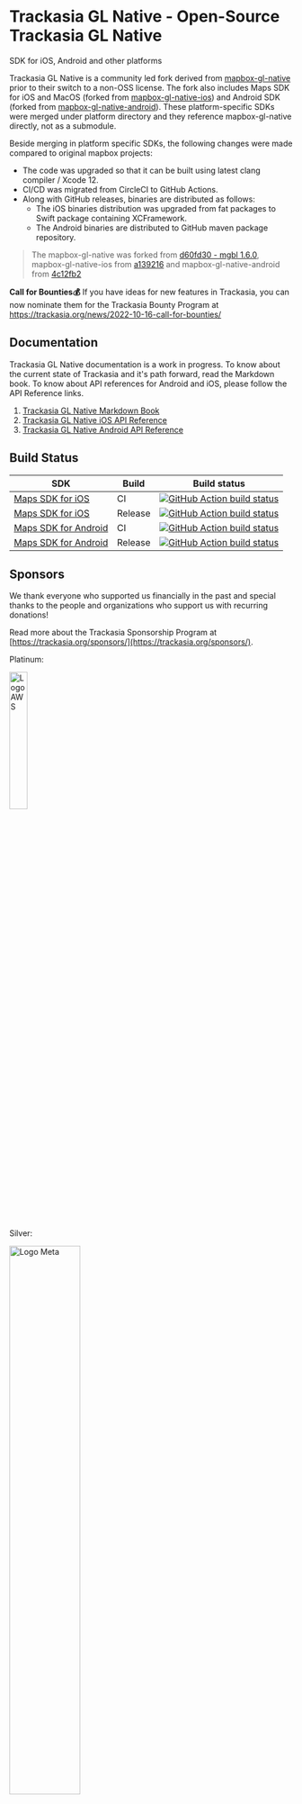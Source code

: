 # Trackasia GL Native - Open-Source Trackasia GL Native

SDK for iOS, Android and other platforms

Trackasia GL Native is a community led fork derived from [mapbox-gl-native](https://github.com/mapbox/mapbox-gl-native) prior to their switch to a non-OSS license. The fork also includes Maps SDK for iOS and MacOS (forked from [mapbox-gl-native-ios](https://github.com/mapbox/mapbox-gl-native-ios)) and Android SDK (forked from [mapbox-gl-native-android](https://github.com/mapbox/mapbox-gl-native-android)). These platform-specific SDKs were merged under platform directory and they reference mapbox-gl-native directly, not as a submodule.

Beside merging in platform specific SDKs, the following changes were made compared to original mapbox projects:

* The code was upgraded so that it can be built using latest clang compiler / Xcode 12.
* CI/CD was migrated from CircleCI to GitHub Actions. 
* Along with GitHub releases, binaries are distributed as follows:
    * The iOS binaries distribution was upgraded from fat packages to Swift package containing XCFramework.
    * The Android binaries are distributed to GitHub maven package repository.

> The mapbox-gl-native was forked from [d60fd30 - mgbl 1.6.0](https://github.com/mapbox/mapbox-gl-native/tree/d60fd302b1f6563e7d16952f8855122fdcc85f73), mapbox-gl-native-ios from [a139216](https://github.com/mapbox/mapbox-gl-native-ios/commit/a139216) and mapbox-gl-native-android from [4c12fb2](https://github.com/mapbox/mapbox-gl-native-android/commit/4c12fb2c)

**Call for Bounties💰** If you have ideas for new features in Trackasia, you can now nominate them for the Trackasia Bounty Program at https://trackasia.org/news/2022-10-16-call-for-bounties/
## Documentation
Trackasia GL Native documentation is a work in progress. To know about the current state of Trackasia and it's path forward, 
read the Markdown book. To know about API references for Android and iOS, please follow the API Reference links.

1. [Trackasia GL Native Markdown Book](https://trackasia.org/trackasia-gl-native/docs/book/)
2. [Trackasia GL Native iOS API Reference](https://trackasia.org/trackasia-gl-native/ios/api/)
2. [Trackasia GL Native Android API Reference](https://trackasia.org/trackasia-gl-native/android/api/)

## Build Status

| SDK                                                           | Build   | Build status                                                                                                                                                                                  |
|---------------------------------------------------------------|---------|-----------------------------------------------------------------------------------------------------------------------------------------------------------------------------------------------|
| [Maps SDK for iOS](platform/ios/) | CI      | [![GitHub Action build status](https://github.com/track-asia/trackasia-gl-native/workflows/ios-ci/badge.svg)](https://github.com/track-asia/trackasia-gl-native/workflows/ios-ci)                   |
| [Maps SDK for iOS](platform/ios/) | Release | [![GitHub Action build status](https://github.com/track-asia/trackasia-gl-native/workflows/ios-release/badge.svg)](https://github.com/track-asia/trackasia-gl-native/workflows/ios-release)         |
| [Maps SDK for Android](platform/android/)      | CI      | [![GitHub Action build status](https://github.com/track-asia/trackasia-gl-native/workflows/android-ci/badge.svg)](https://github.com/track-asia/trackasia-gl-native/workflows/android-ci)           |
| [Maps SDK for Android](platform/android/)     | Release | [![GitHub Action build status](https://github.com/track-asia/trackasia-gl-native/workflows/android-release/badge.svg)](https://github.com/track-asia/trackasia-gl-native/workflows/android-release) |


## Sponsors

We thank everyone who supported us financially in the past and special thanks to the people and organizations who support us with recurring donations!

Read more about the Trackasia Sponsorship Program at [https://trackasia.org/sponsors/](https://trackasia.org/sponsors/).

Platinum:

<img src="https://trackasia.org/img/aws-logo.svg" alt="Logo AWS" width="25%"/>


Silver:

<img src="https://trackasia.org/img/meta-logo.svg" alt="Logo Meta" width="50%"/>

Stone:

[MIERUNE Inc.](https://www.mierune.co.jp/?lang=en)

Backers and Supporters:

<a href="https://opencollective.com/track-asia/backer/0/website?requireActive=false" target="_blank"><img src="https://opencollective.com/track-asia/backer/0/avatar.svg?requireActive=false"></a>
<a href="https://opencollective.com/track-asia/backer/1/website?requireActive=false" target="_blank"><img src="https://opencollective.com/track-asia/backer/1/avatar.svg?requireActive=false"></a>
<a href="https://opencollective.com/track-asia/backer/2/website?requireActive=false" target="_blank"><img src="https://opencollective.com/track-asia/backer/2/avatar.svg?requireActive=false"></a>
<a href="https://opencollective.com/track-asia/backer/3/website?requireActive=false" target="_blank"><img src="https://opencollective.com/track-asia/backer/3/avatar.svg?requireActive=false"></a>
<a href="https://opencollective.com/track-asia/backer/4/website?requireActive=false" target="_blank"><img src="https://opencollective.com/track-asia/backer/4/avatar.svg?requireActive=false"></a>
<a href="https://opencollective.com/track-asia/backer/5/website?requireActive=false" target="_blank"><img src="https://opencollective.com/track-asia/backer/5/avatar.svg?requireActive=false"></a>
<a href="https://opencollective.com/track-asia/backer/6/website?requireActive=false" target="_blank"><img src="https://opencollective.com/track-asia/backer/6/avatar.svg?requireActive=false"></a>
<a href="https://opencollective.com/track-asia/backer/7/website?requireActive=false" target="_blank"><img src="https://opencollective.com/track-asia/backer/7/avatar.svg?requireActive=false"></a>
<a href="https://opencollective.com/track-asia/backer/8/website?requireActive=false" target="_blank"><img src="https://opencollective.com/track-asia/backer/8/avatar.svg?requireActive=false"></a>
<a href="https://opencollective.com/track-asia/backer/9/website?requireActive=false" target="_blank"><img src="https://opencollective.com/track-asia/backer/9/avatar.svg?requireActive=false"></a>
<a href="https://opencollective.com/track-asia/backer/10/website?requireActive=false" target="_blank"><img src="https://opencollective.com/track-asia/backer/10/avatar.svg?requireActive=false"></a>
<a href="https://opencollective.com/track-asia/backer/11/website?requireActive=false" target="_blank"><img src="https://opencollective.com/track-asia/backer/11/avatar.svg?requireActive=false"></a>
<a href="https://opencollective.com/track-asia/backer/12/website?requireActive=false" target="_blank"><img src="https://opencollective.com/track-asia/backer/12/avatar.svg?requireActive=false"></a>
<a href="https://opencollective.com/track-asia/backer/13/website?requireActive=false" target="_blank"><img src="https://opencollective.com/track-asia/backer/13/avatar.svg?requireActive=false"></a>
<a href="https://opencollective.com/track-asia/backer/14/website?requireActive=false" target="_blank"><img src="https://opencollective.com/track-asia/backer/14/avatar.svg?requireActive=false"></a>
<a href="https://opencollective.com/track-asia/backer/15/website?requireActive=false" target="_blank"><img src="https://opencollective.com/track-asia/backer/15/avatar.svg?requireActive=false"></a>
<a href="https://opencollective.com/track-asia/backer/16/website?requireActive=false" target="_blank"><img src="https://opencollective.com/track-asia/backer/16/avatar.svg?requireActive=false"></a>
<a href="https://opencollective.com/track-asia/backer/17/website?requireActive=false" target="_blank"><img src="https://opencollective.com/track-asia/backer/17/avatar.svg?requireActive=false"></a>
<a href="https://opencollective.com/track-asia/backer/18/website?requireActive=false" target="_blank"><img src="https://opencollective.com/track-asia/backer/18/avatar.svg?requireActive=false"></a>
<a href="https://opencollective.com/track-asia/backer/19/website?requireActive=false" target="_blank"><img src="https://opencollective.com/track-asia/backer/19/avatar.svg?requireActive=false"></a>
<a href="https://opencollective.com/track-asia/backer/20/website?requireActive=false" target="_blank"><img src="https://opencollective.com/track-asia/backer/20/avatar.svg?requireActive=false"></a>
<a href="https://opencollective.com/track-asia/backer/21/website?requireActive=false" target="_blank"><img src="https://opencollective.com/track-asia/backer/21/avatar.svg?requireActive=false"></a>
<a href="https://opencollective.com/track-asia/backer/22/website?requireActive=false" target="_blank"><img src="https://opencollective.com/track-asia/backer/22/avatar.svg?requireActive=false"></a>
<a href="https://opencollective.com/track-asia/backer/23/website?requireActive=false" target="_blank"><img src="https://opencollective.com/track-asia/backer/23/avatar.svg?requireActive=false"></a>
<a href="https://opencollective.com/track-asia/backer/24/website?requireActive=false" target="_blank"><img src="https://opencollective.com/track-asia/backer/24/avatar.svg?requireActive=false"></a>
<a href="https://opencollective.com/track-asia/backer/25/website?requireActive=false" target="_blank"><img src="https://opencollective.com/track-asia/backer/25/avatar.svg?requireActive=false"></a>
<a href="https://opencollective.com/track-asia/backer/26/website?requireActive=false" target="_blank"><img src="https://opencollective.com/track-asia/backer/26/avatar.svg?requireActive=false"></a>
<a href="https://opencollective.com/track-asia/backer/27/website?requireActive=false" target="_blank"><img src="https://opencollective.com/track-asia/backer/27/avatar.svg?requireActive=false"></a>
<a href="https://opencollective.com/track-asia/backer/28/website?requireActive=false" target="_blank"><img src="https://opencollective.com/track-asia/backer/28/avatar.svg?requireActive=false"></a>
<a href="https://opencollective.com/track-asia/backer/29/website?requireActive=false" target="_blank"><img src="https://opencollective.com/track-asia/backer/29/avatar.svg?requireActive=false"></a>
<a href="https://opencollective.com/track-asia/backer/30/website?requireActive=false" target="_blank"><img src="https://opencollective.com/track-asia/backer/30/avatar.svg?requireActive=false"></a>

## Installation

### Android

1. Add bintray maven repositories to your build.gradle at project level so that you can access Trackasia packages for Android:

    ```gradle
        allprojects {
            repositories {
                ...
                mavenCentral()                
            }
        }
    ```

   > Note: [Bintray was turn off May 1st, 2021](https://jfrog.com/blog/into-the-sunset-bintray-jcenter-gocenter-and-chartcenter/) so we migrated all packages to maven central.

2. Add the library as a dependency into your module build.gradle

    ```gradle
        dependencies {
            ...
            implementation 'io.github.track-asia:android-sdk:<version>'
            ...
        }
    ```

3. Sync gradle and rebuild your app

*Note: Trackasia by default ships with the proprietary Google Play Location Services. If you want to avoid pulling proprietary dependencies into your project, you can exclude Google Play Location Services as follows:*
```gradle
    implementation ('io.github.track-asia:android-sdk:<version>') {
        exclude group: 'com.google.android.gms'
    }
```

### iOS

1. To add a package dependency to your Xcode project, select File > Swift Packages > Add Package Dependency and enter its repository URL. You can also navigate to your target’s General pane, and in the “Frameworks, Libraries, and Embedded Content” section, click the + button, select Add Other, and choose Add Package Dependency.

2. Either add Trackasia GitHub distribution URL (https://github.com/track-asia/trackasia-gl-native-distribution) or search for `trackasia-gl-native` package.

3. Choose "next". Xcode should clone the distribution repository and download the binaries.

## Alternative installation

You can also download pre-build from releases in this repository.

## How to create your own build

### Source code checkout

```bash
git clone --recurse-submodules https://github.com/track-asia/trackasia-gl-native.git
```

## Build

Trackasia uses tags for its Android & iOS releases based on [SemVer](https://semver.org) versioning.  This is useful for checking out a particular released version for feature enhancements or debugging.

You can list available tags by issuing the command `git tag`, then use the result

```bash
# 1. Obtain a list of tags, which matches to release versions
git tag

# 2.  Set a convenience variable with the desired TAG
# TAG=android-v9.4.2
# TAG=android-v9.5.2
TAG=ios-v5.12.0
# TAG=ios-v5.12.0-pre.1

# 3.  Check out a particular TAG
git checkout tags/$TAG -b $TAG

# 4. build, debug or enhance features based on the tag
# clean, if you need to troubleshoot build dependencies by using `make clean`
```


### Build using Bazel

[Bazel](https://bazel.build) is also supported as a build option for getting a packaged release of the xcframework compiled for either static or dynamic linking.

Firstly you will have to ensure that Bazel is installed

`brew install baselisk`

From there you can use the script in platform/ios/platform/ios/scripts/package-bazel.sh

#### There are 4 options:

`cd platform/ios/platform/ios/scripts`

Static xcframework compiled for release (this is default if no parameters are provided):
`./bazel-package.sh --static --release`

Static xcframework compiled for debug:
`./bazel-package.sh --static --debug`

Dynamic xcframework compiled for release:
`./bazel-package.sh --dynamic --release`

Dynamic xcframework compiled for debug:
`./bazel-package.sh --dynamic --debug`

All compiled frameworks will end up in the `bazel-bin/platform/ios/` path from the root of the repo.

Also you can use the link option to ensure that the framework is able to link.

`./bazel-package.sh --link`

#### Bazel build files are placed in a few places throughout the project:

`BUILD.bazel`
- Covering the base cpp in the root `src` directory.

`vendor/BUILD.bazel`
- Covering the submodule dependencies of Maplibre.

`platform/default/BUILD.bazel`
- Covering the cpp dependencies in default.

`platform/darwin/BUILD.bazel`
- Covering the cpp source in platform/default.

`platform/ios/platform/ios/vendor/`
- Covering the iOS specific dependencies.

`platform/ios/BUILD.bazel`
- Covering the source in `platform/ios/platform/ios/src` and `platform/ios/platform/darwin/src` as well as defining all the other BUILD.bazel files and defining the xcframework targets.

#### There are also some other areas that make bazel work:

`WORKSPACE`
- Defines the "repo" and the different modules that are loaded in order to compile for Apple.

`.bazelversion`
- Defines the version of bazel used, important for specific support for Apple targets.

`bazel/flags.bzl`
- Defines some compilation flags that are used between the different build files. 

### Android

---

<details open><summary>macOS Build Environment:  Android Studio + NDK</summary>
<ul>
<li>Environment:  Android Studio + NDK<ul>
<li><code style="font-family: Menlo, Consolas, &quot;DejaVu Sans Mono&quot;, monospace;">JAVA_HOME=/Applications/Android Studio.app/Contents/jre/Contents/Home</code></li>
<li><code style="font-family: Menlo, Consolas, &quot;DejaVu Sans Mono&quot;, monospace;">ANDROID_SDK_ROOT=~/Library/Android/sdk</code></li>
<li><code style="font-family: Menlo, Consolas, &quot;DejaVu Sans Mono&quot;, monospace;">~/Library/Android/sdk/tools/bin/sdkmanager --install ndk;major.minor.build</code></li>
</ul>
</details>


```bash
cd platform/android
BUILDTYPE=Debug make apackage
#BUILDTYPE=Release make apackage
```

Binaries are produced in `platform/android/MapboxGLAndroidSDK/build/outputs/aar/MapboxGLAndroidSDK-<BUILDTYPE>.aar`
Please refer to [Mapbox Maps SDK for Android](platform/android/) for detailed instructions.

### iOS

You can run automated test on a Simulator or Device by changing to the Scheme `iosapp` and choosing `Product` > `Test` (or use `⌘-U`).  Use `⌘-9` to navigate to `Reports` to see results and browse through screenshots.  This method of testing should work well with CI tools such as GitHub Actions, Xcode Server Bots, & AWS Device Farm.

```bash
cd platform/ios

# make and open the Xcode workspace
make iproj

# make Xcode workspace, but run in headless mode
make iproj CI=1

# Make Frameworks
make xcframework BUILDTYPE=Release

# test
make ios-test

# UITests
#   You can review uitest results:  $(IOS_OUTPUT_PATH)/Logs/Test
 make ios-uitest
```

The packaging script will produce a `Mapbox.xcframework` in the  `platform/ios/build/ios/pkg/dynamic` folder.
Please refer to [Mapbox Maps SDK for iOS](platform/ios/platform/ios/) for detailed instructions.


#### MacOS

```bash
cd platform/ios
# open macOS project in Xcode
make xproj

# build or test from the command line
make xpackage
make macos-test
```

This produces a `Mapbox.framework` in the `platform/ios/build/macos/pkg/` folder.
Please refer to [Mapbox Maps SDK for macos](platform/ios/platform/macos/) for detailed instructions.

#### Linux

See [the Linux platform build section](platform/linux/) for instructions.

### Building Trackasia-GL-Native Core
Trackasia GL Native shares a single C++ core library with all platforms. To build it, we utilize CMake.

To build, run the following from the root directory
```bash
cmake -S . -B build -DCMAKE_BUILD_TYPE=Debug -DMBGL_WITH_CORE_ONLY=ON -DCMAKE_CXX_COMPILER_LAUNCHER=ccache -DMBGL_WITH_COVERAGE=ON
```

`CMAKE_BUILD_TYPE=Debug` will build debug artifacts. You can opt to omit it if that is not necessary.
`MBGL_WITH_CORE_ONLY=ON` will build only the core libraries.
Built artifacts should be available on `build` folder.
